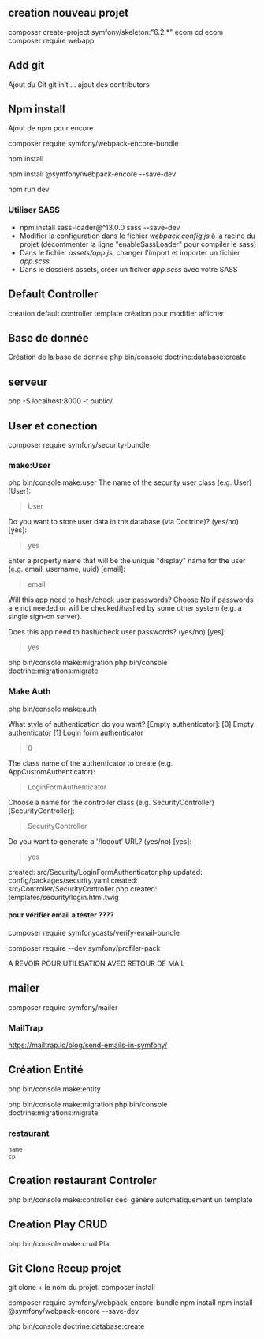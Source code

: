 ## creation nouveau projet

composer create-project symfony/skeleton:"6.2.*" ecom
cd ecom
composer require webapp

## Add git

Ajout du Git 
git init ...
ajout des contributors

## Npm install
Ajout de npm pour encore

composer require symfony/webpack-encore-bundle

npm install

npm install @symfony/webpack-encore --save-dev 

npm run dev

### Utiliser SASS

* npm install sass-loader@^13.0.0 sass --save-dev
* Modifier la configuration dans le fichier *webpack.config.js* à la racine du projet (décommenter la ligne "enableSassLoader" pour compiler le sass)
* Dans le fichier *assets/app.js*, changer l'import et importer un fichier *app.scss*
* Dans le dossiers assets, créer un fichier *app.scss* avec votre SASS

## Default Controller
creation default controller
template création pour modifier afficher



## Base de donnée

Création de la base de donnée
php bin/console doctrine:database:create

## serveur
php -S localhost:8000 -t public/


## User et conection

composer require symfony/security-bundle

### make:User
php bin/console make:user
 The name of the security user class (e.g. User) [User]:
 > User

 Do you want to store user data in the database (via Doctrine)? (yes/no) [yes]:
 > yes

 Enter a property name that will be the unique "display" name for the user (e.g. email, username, uuid) [email]:
 > email

 Will this app need to hash/check user passwords? Choose No if passwords are not needed or will be checked/hashed by some other system (e.g. a single sign-on server).

 Does this app need to hash/check user passwords? (yes/no) [yes]:
 > yes

 php bin/console make:migration
 php bin/console doctrine:migrations:migrate

### Make Auth
 php bin/console make:auth

What style of authentication do you want? [Empty authenticator]:
 [0] Empty authenticator
 [1] Login form authenticator
> 0

The class name of the authenticator to create (e.g. AppCustomAuthenticator):
> LoginFormAuthenticator

Choose a name for the controller class (e.g. SecurityController) [SecurityController]:
> SecurityController

Do you want to generate a '/logout' URL? (yes/no) [yes]:
> yes

 created: src/Security/LoginFormAuthenticator.php
 updated: config/packages/security.yaml
 created: src/Controller/SecurityController.php
 created: templates/security/login.html.twig

#### pour vérifier email a tester ????
 composer require symfonycasts/verify-email-bundle

 composer require --dev symfony/profiler-pack

 <!-- php bin/console make:controller Login   -->

 A REVOIR POUR UTILISATION AVEC RETOUR DE MAIL

 ## mailer 

  composer require symfony/mailer


### MailTrap
 https://mailtrap.io/blog/send-emails-in-symfony/



## Création Entité

php bin/console make:entity


php bin/console make:migration
php bin/console doctrine:migrations:migrate

### restaurant
    name
    cp

## Creation restaurant Controler

php bin/console make:controller
ceci génère automatiquement un template

## Creation Play CRUD
php bin/console make:crud Plat


## Git Clone Recup projet
git clone + le nom du projet.
composer install

composer require symfony/webpack-encore-bundle
npm install
npm install @symfony/webpack-encore --save-dev

php bin/console doctrine:database:create